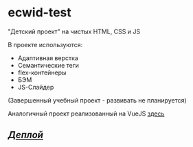 # ecwid-test
"Детский проект" на чистых HTML, CSS и JS

В проекте используются:

* Адаптивная верстка
* Семантические теги
* flex-контейнеры
* БЭМ
* JS-Слайдер

(Завершенный учебный проект - развивать не планируется)

Аналогичный проект реализованный на VueJS [здесь](https://github.com/loki87by/ecwid-test-vue)

## [_Деплой_](https://loki87by.github.io/ecwid-test/) 
